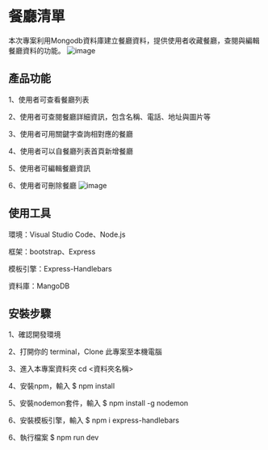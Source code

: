 # 餐廳清單
本次專案利用Mongodb資料庫建立餐廳資料，提供使用者收藏餐廳，查閱與編輯餐廳資料的功能。
![image](https://user-images.githubusercontent.com/86180743/125239551-6438d380-e31b-11eb-84ab-3de5ce4e1544.png)


## 產品功能
1、使用者可查看餐廳列表

2、使用者可查閱餐廳詳細資訊，包含名稱、電話、地址與圖片等

3、使用者可用關鍵字查詢相對應的餐廳

4、使用者可以自餐廳列表首頁新增餐廳

5、使用者可編輯餐廳資訊

6、使用者可刪除餐廳
![image](https://user-images.githubusercontent.com/86180743/125239877-e32e0c00-e31b-11eb-82cb-d754c29ea4f9.png)

## 使用工具
環境：Visual Studio Code、Node.js

框架：bootstrap、Express

模板引擎：Express-Handlebars

資料庫：MangoDB


## 安裝步驟
1、確認開發環境

2、打開你的 terminal，Clone 此專案至本機電腦

3、進入本專案資料夾 cd <資料夾名稱>

4、安裝npm，輸入 $ npm install

5、安裝nodemon套件，輸入 $ npm install -g nodemon

6、安裝模板引擎，輸入 $ npm i express-handlebars

6、執行檔案 $ npm run dev
